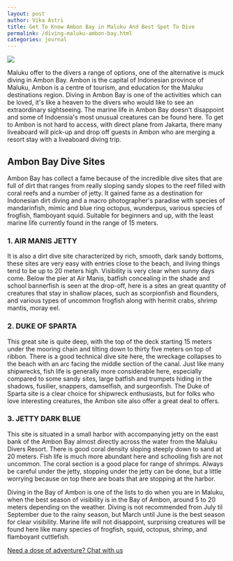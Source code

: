 ```yaml
---
layout: post
author: Vika Astri
title: Get To Know Ambon Bay in Maluku And Best Spot To Dive
permalink: /diving-maluku-ambon-bay.html
categories: journal 
---
```


<img src="https://i.imgur.com/Cjk28Ia.jpg" class="img-responsive post-feat-img" />

Maluku offer to the divers a range of options, one of the alternative is muck diving in Ambon Bay. Ambon is the capital of Indonesian province of Maluku, Ambon is a centre of tourism, and education for the Maluku destinations region. Diving in Ambon Bay is one of the activities which can be loved, it's like a heaven to the divers who would like to see an extraordinary sightseeing. The marine life in Ambon Bay doesn't disappoint and some of Indoensia's most unusual creatures can be found here. To get to Ambon is not hard to access, with direct plane from Jakarta, there many liveaboard will pick-up and drop off guests in Ambon who are merging a resort stay with a liveaboard diving trip.

## Ambon Bay Dive Sites

Ambon Bay has collect a fame because of the incredible dive sites that are full of dirt that ranges from really sloping sandy slopes to the reef filled with coral reefs and a number of jetty. It gained fame as a destination for Indonesian dirt diving and a macro photographer's paradise with species of mandarinfish, mimic and blue ring octopus, wunderpus, various species of frogfish, flamboyant squid. Suitable for beginners and up, with the least marine life currently found in the range of 15 meters.

### 1. AIR MANIS JETTY
It is also a dirt dive site characterized by rich, smooth, dark sandy bottoms, these sites are very easy with entries close to the beach, and living things tend to be up to 20 meters high. Visibility is very clear when sunny days come. Below the pier at Air Manis, batfish concealing in the shade and school bannerfish is seen at the drop-off, here is a sites an great quantity of creatures that stay in shallow places, such as scorpionfish and flounders, and various types of uncommon frogfish along with hermit crabs, shrimp mantis, moray eel.

### 2. DUKE OF SPARTA
This great site is quite deep, with the top of the deck starting 15 meters under the mooring chain and tilting down to thirty five meters on top of ribbon. There is a good technical dive site here, the wreckage collapses to the beach with an arc facing the middle section of the canal. Just like many shipwrecks, fish life is generally more considerable here, especially compared to some sandy sites, large batfish and trumpets hiding in the shadows, fusilier, snappers, damselfish, and surgeonfish. The Duke of Sparta site is a clear choice for shipwreck enthusiasts, but for folks who love interesting creatures, the Ambon site also offer a great deal to offers.

### 3. JETTY DARK BLUE
This site is situated in a small harbor with accompanying jetty on the east bank of the Ambon Bay almost directly across the water from the Maluku Divers Resort. There is good coral density sloping steeply down to sand at 20 meters. Fish life is much more abundant here and schooling fish are not uncommon. The coral section is a good place for range of shrimps. Always be careful under the jetty, stopping under the jetty can be done, but a little worrying because on top there are boats that are stopping at the harbor.

Diving in the Bay of Ambon is one of the lists to do when you are in Maluku, when the best season of visibility is in the Bay of Ambon, around 5 to 20 meters depending on the weather. Diving is not recommended from July til September due to the rainy season, but March until June is the best season for clear visibility. Marine life will not disappoint, surprising creatures will be found here like many species of frogfish, squid, octopus, shrimp, and flamboyant cuttlefish.


<a href="https://web.whatsapp.com/send?phone={{site.wa}}&text=Hi%20E-Nyelam,%20i%20need%20info%20for%20dive%20spot" class="cta--in--page">Need a dose of adventure? Chat with us</a>
